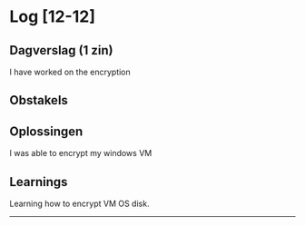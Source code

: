 # Log [12-12]
 
## Dagverslag (1 zin)
I have worked on the encryption

## Obstakels
 
## Oplossingen
I was able to encrypt my windows VM

## Learnings
Learning how to encrypt VM OS disk.
 
---